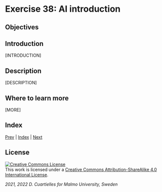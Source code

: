 # Exercise 38: AI introduction

## Objectives



## Introduction

[INTRODUCTION]









## Description

[DESCRIPTION]









## Where to learn more

[MORE]

## Index

[Prev](../37-State_machine/37-State_machine.md) |  [Index](../course_index.md) |  [Next](../39-AI_neural_networks_basics/39-AI_neural_networks_basics.md)

## License

<a rel="license" href="http://creativecommons.org/licenses/by-sa/4.0/"><img alt="Creative Commons License" style="border-width:0" src="https://i.creativecommons.org/l/by-sa/4.0/80x15.png" /></a><br />This work is licensed under a <a rel="license" href="http://creativecommons.org/licenses/by-sa/4.0/">Creative Commons Attribution-ShareAlike 4.0 International License</a>.

*2021, 2022 D. Cuartielles for Malmo University, Sweden*
